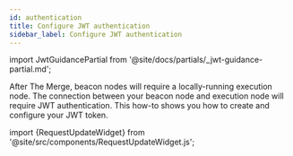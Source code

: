 ```yaml
---
id: authentication
title: Configure JWT authentication
sidebar_label: Configure JWT authentication
---
```


import JwtGuidancePartial from '@site/docs/partials/_jwt-guidance-partial.md';

After The Merge, beacon nodes will require a locally-running execution node. The connection between your beacon node and execution node will require JWT authentication. This how-to shows you how to create and configure your JWT token.

<JwtGuidancePartial />

import {RequestUpdateWidget} from '@site/src/components/RequestUpdateWidget.js';

<RequestUpdateWidget />